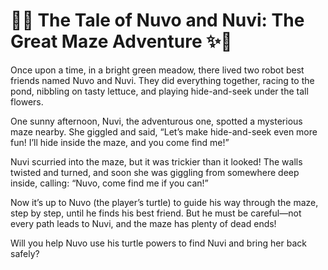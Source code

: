 # 🐢✨ The Tale of Nuvo and Nuvi: The Great Maze Adventure ✨🐢

Once upon a time, in a bright green meadow, there lived two robot best friends
named Nuvo and Nuvi. They did everything together, racing to the pond, nibbling on
tasty lettuce, and playing hide-and-seek under the tall flowers.

One sunny afternoon, Nuvi, the adventurous one, spotted a mysterious maze nearby.
She giggled and said, “Let’s make hide-and-seek even more fun! I’ll hide inside the maze, and you come find
me!”

Nuvi scurried into the maze, but it was trickier than it looked! The walls twisted and
turned, and soon she was giggling from somewhere deep inside, calling: “Nuvo, come find me if you can!”

Now it’s up to Nuvo (the player’s turtle) to guide his way through the maze, step by
step, until he finds his best friend. But he must be careful—not every path leads to Nuvi, and the maze has plenty of dead ends!

Will you help Nuvo use his turtle powers to find Nuvi and bring her back safely?
